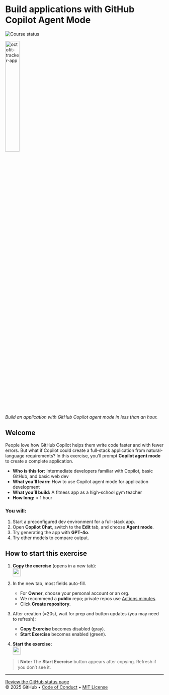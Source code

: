 # Build applications with GitHub Copilot Agent Mode

![Course status][def3]

<img src="[def4]" alt="octofit-tracker-app" width="30%" height="30%"/>

_Build an application with GitHub Copilot agent mode in less than an hour._

## Welcome

People love how GitHub Copilot helps them write code faster and with fewer errors.
But what if Copilot could create a full-stack application from natural-language requirements?
In this exercise, you’ll prompt **Copilot agent mode** to create a complete application.

- **Who is this for:** Intermediate developers familiar with Copilot, basic GitHub, and basic web dev  
- **What you’ll learn:** How to use Copilot agent mode for application development  
- **What you’ll build:** A fitness app as a high-school gym teacher  
- **How long:** < 1 hour

### You will:

1. Start a preconfigured dev environment for a full-stack app.
2. Open **Copilot Chat**, switch to the **Edit** tab, and choose **Agent mode**.
3. Try generating the app with **GPT-4o**.
4. Try other models to compare output.

## How to start this exercise

1. **Copy the exercise** (opens in a new tab):  
   <a id="copy-exercise" href="https://github.com/Arcweld1/skills-build-applications-w-copilot-agent-mode/generate">
     <img src="https://img.shields.io/badge/📠_Copy_Exercise-AAAAAA" height="25"/>
   </a>

2. In the new tab, most fields auto-fill.
   - For **Owner**, choose your personal account or an org.
   - We recommend a **public** repo; private repos use [Actions minutes](https://docs.github.com/en/billing/managing-billing-for-github-actions/about-billing-for-github-actions).
   - Click **Create repository**.

3. After creation (≈20s), wait for prep and button updates (you may need to refresh):
   - **Copy Exercise** becomes disabled (gray).
   - **Start Exercise** becomes enabled (green).

4. **Start the exercise:**  
   <a id="start-exercise" href="[def]">
     <img src="[def2]" height="25"/>
   </a>

> ❕ **Note:** The **Start Exercise** button appears after copying. Refresh if you don’t see it.

---

[Review the GitHub status page](https://www.githubstatus.com/)  
© 2025 GitHub • [Code of Conduct](https://www.contributor-covenant.org/version/2/1/code_of_conduct/code_of_conduct.md) • [MIT License](https://gh.io/mit)

[def]: https://github.com/Arcweld1/skills-build-applications-w-copilot-agent-mode/issues/
[def2]: https://img.shields.io/badge/🚀_Start_Exercise-008000
[def3]: https://github.com/Arcweld1/skills-build-applications-w-copilot-agent-mode/actions/workflows/0-start-course.yml/badge.svg?branch=main
[def4]: https://github.com/user-attachments/assets/8c45e716-1d95-473b-8923-dbbbf0f924b
